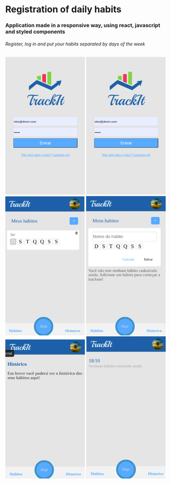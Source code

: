 <h1>Registration of daily habits</h1>

<h3>Application made in a responsive way, using react, javascript and styled components</h3>

<h6>Register, log in and put your habits separated by days of the week</h6>

<div  float="left">


<img src="./trackit/login.png" width="250" />
<img src="./trackit/login.png" width="250" />
  
<img src="./trackit/habit.png" width="250" />

<img src="./trackit/habits.png" width="250" />

<img src="./trackit/history.png" width="250" />

<img src="./trackit/home.png" width="250" />





</div>
